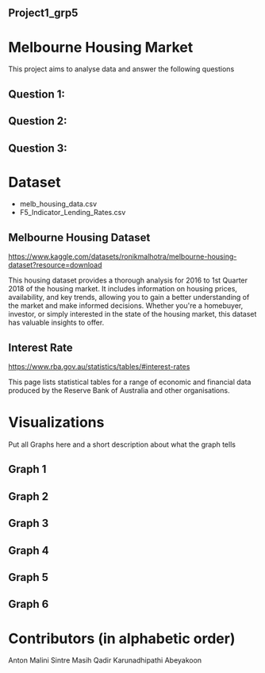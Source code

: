 ## Project1_grp5

# Melbourne Housing Market
This project aims to analyse data and answer the following questions

## Question 1: 

## Question 2:

## Question 3: 


# Dataset
- melb_housing_data.csv
- F5_Indicator_Lending_Rates.csv

## Melbourne Housing Dataset
https://www.kaggle.com/datasets/ronikmalhotra/melbourne-housing-dataset?resource=download 

This housing dataset provides a thorough analysis for 2016 to 1st Quarter 2018 of the housing market. It includes information on housing prices, availability, and key trends, allowing you to gain a better understanding of the market and make informed decisions. Whether you're a homebuyer, investor, or simply interested    in the state of the housing market, this dataset has valuable insights to offer.
  
## Interest Rate
https://www.rba.gov.au/statistics/tables/#interest-rates 

This page lists statistical tables for a range of economic and financial data produced by the Reserve Bank of Australia and other organisations.

# Visualizations
Put all Graphs here and a short description about what the graph tells

## Graph 1

## Graph 2

## Graph 3

## Graph 4

## Graph 5

## Graph 6

# Contributors (in alphabetic order)
Anton
Malini Sintre
Masih Qadir
Karunadhipathi Abeyakoon

